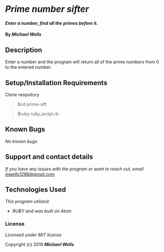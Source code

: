 # _Prime number sifter_

#### _Enter a number, find all the primes before it._

#### By _**Michael Wells**_

## Description

Enter a number and the program will return all of the prime numbers from 0 to the entered number.


## Setup/Installation Requirements
Clone reopsitory

> $cd prime-sift

> $ruby ruby_script.rb

## Known Bugs

_No known bugs_

## Support and contact details

_If you have any issues with the program or want to reach out, email [mwells1286@gmail.com](href="mailto:mwells1286@gmail.com")_

## Technologies Used

_This program utilized:_
* _RUBY_
_and was built on Atom_
### License

*Licensed under MIT license*

Copyright (c) 2019 **_Michael Wells_**
